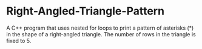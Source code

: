 # Right-Angled-Triangle-Pattern
A C++ program that uses nested for loops to print a pattern of asterisks (*) in the shape of a right-angled triangle. The number of rows in the triangle is fixed to 5.

